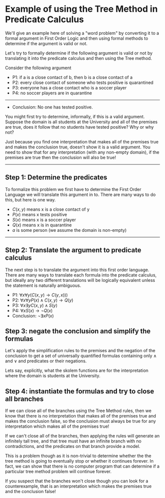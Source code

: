 # Example of using the Tree Method in Predicate Calculus

We'll give an example here of solving a "word problem" by converting it to
a formal argument in First Order Logic and then using formal methods to
determine if the argument is valid or not. 

Let's try to formally determine if the following argument is valid or not
by translating it into the predicate calculus and then using the Tree method.

Consider the following argument
* P1: if a is a close contact of b, then b is a close contact of a
* P2: every close contact of someone who tests positive is quarantined
* P3: everyone has a close contact who is a soccer player
* P4: no soccer players are in quarantine
---
* Conclusion: No one has tested positive.

You might first try to determine, informally, if this is a valid argument.
Suppose the domain is all students at the University and all of the premises are true,
does it follow that no students have tested positive? Why or why not?

Just because you find one interpretation that makes all of the premises true
and makes the conclusion true, doesn't show it is a valid argument. You need to
show that for any interpretation (with any non-empty domain), if the premises
are true then the conclusion will also be true!

---

## Step 1: Determine the predicates
To formalize this problem we first have to determine the First Order Language
we will translate this argument in to. There are many ways to do this, but
here is one way.

* $C(x,y)$ means x is a close contact of y
* $P(x)$ means x tests positive
* $S(x)$ means x is a soccer player
* $Q(x)$ means x is in quarantine
* $a$ is some person (we assume the domain is non-empty)

---

## Step 2: Translate the argument to predicate calculus
The next step is to translate the argument into this first order language.
There are many ways to translate each formula into the predicate calculus,
but ideally any two different translations will be logically equivalent
unless the statement is naturally ambiguous.

* P1: $\forall x \forall y (C(x,y) \rightarrow C(y,x)))$
* P2: $\forall x \forall y P(x)\wedge C(x,y) \rightarrow Q(y)$
* P3: $\forall x \exists y C(x,y)\wedge S(y)$
* P4: $\forall x S(x) \rightarrow \neg Q(x)$
* Conclusion: $\neg \exists x P(x)$

## Step 3: negate the conclusion and simplify the formulas
Let's apply the simplification rules to the premises and the negation of the conclusion
to get a set of universally quantified formulas containing only $\wedge$ and $\vee$
and predicates or their negations.

Lets say, explicitly, what the skolem functions are for the interpretation 
where the domain is students at the University.


## Step 4: instantiate the formulas and try to close all branches
If we can close all of the branches using the Tree Method rules, then
we know that there is no interpretation that makes all of the premises
true and makes the conclusion false, so the conclusion must always be
true for any interpretation which makes all of the premises true!

If we can't close all of the branches, then applying the rules will generate
an infinitely tall tree, and that tree must have an infinite branch with 
no contradictions, and the predicates on that branch provide a model.

This is a problem though as it is non-trivial to determine whether the
the tree method is going to eventually stop or whether it continues forever.
In fact, we can show that there is no computer program that can determine
if a particular tree method problem will continue forever. 

If you suspect that the branches won't close though you can look for a 
counterexample, that is an interpretation which makes the premises true
and the conclusion false!


#

